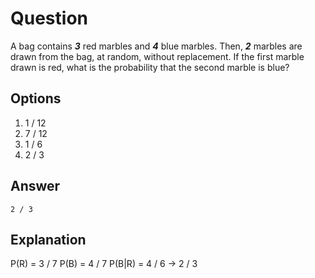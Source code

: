 # Question

A bag contains ***3*** red marbles and ***4*** blue marbles. Then, ***2*** marbles are drawn from the bag, at random, without replacement. If the first marble drawn is red, what is the probability that the second marble is blue?

## Options

1. 1 / 12
2. 7 / 12
3. 1 / 6
4. 2 / 3

## Answer

`2 / 3`

## Explanation

P(R) = 3 / 7
P(B) = 4 / 7
P(B|R) = 4 / 6 -> 2 / 3